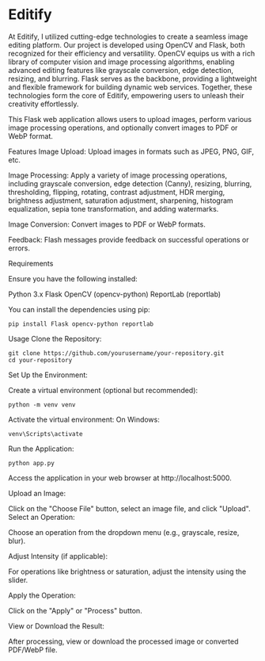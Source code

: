 # Editify
At Editify, I utilized cutting-edge technologies to create a seamless image editing platform. Our project is developed using OpenCV and Flask, both recognized for their efficiency and versatility. OpenCV equips us with a rich library of computer vision and image processing algorithms, enabling advanced editing features like grayscale conversion, edge detection, resizing, and blurring. Flask serves as the backbone, providing a lightweight and flexible framework for building dynamic web services. Together, these technologies form the core of Editify, empowering users to unleash their creativity effortlessly.

This Flask web application allows users to upload images, perform various image processing operations, and optionally convert images to PDF or WebP format.

Features
Image Upload: Upload images in formats such as JPEG, PNG, GIF, etc.

Image Processing: Apply a variety of image processing operations, including grayscale conversion, edge detection (Canny), resizing, blurring, thresholding, flipping, rotating, contrast adjustment, HDR merging, brightness adjustment, saturation adjustment, sharpening, histogram equalization, sepia tone transformation, and adding watermarks.

Image Conversion: Convert images to PDF or WebP formats.

Feedback: Flash messages provide feedback on successful operations or errors.

Requirements

Ensure you have the following installed:

Python 3.x
Flask
OpenCV (opencv-python)
ReportLab (reportlab)

You can install the dependencies using pip:
```
pip install Flask opencv-python reportlab
```
Usage
Clone the Repository:

```
git clone https://github.com/yourusername/your-repository.git
cd your-repository

```

Set Up the Environment:

Create a virtual environment (optional but recommended):
```
python -m venv venv
```
Activate the virtual environment:
On Windows:
```
venv\Scripts\activate
```
Run the Application:
```
python app.py
```

Access the application in your web browser at http://localhost:5000.


Upload an Image:


Click on the "Choose File" button, select an image file, and click "Upload".
Select an Operation:


Choose an operation from the dropdown menu (e.g., grayscale, resize, blur).


Adjust Intensity (if applicable):


For operations like brightness or saturation, adjust the intensity using the slider.


Apply the Operation:


Click on the "Apply" or "Process" button.


View or Download the Result:

After processing, view or download the processed image or converted PDF/WebP file.
